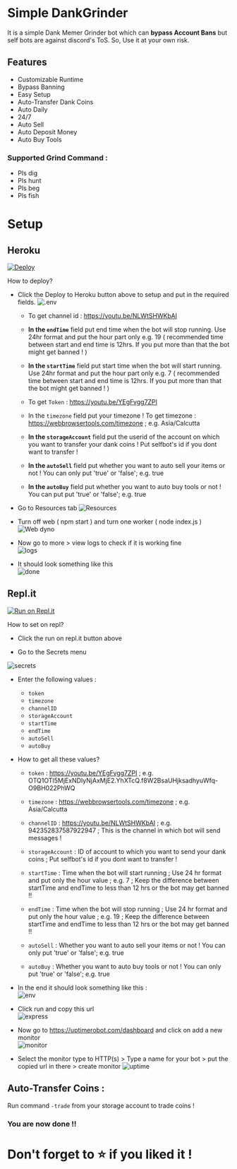 # Simple DankGrinder

It is a simple Dank Memer Grinder bot which can **bypass Account Bans** but self bots are against discord's ToS. So, Use it at your own risk.

## Features

- Customizable Runtime
- Bypass Banning
- Easy Setup
- Auto-Transfer Dank Coins
- Auto Daily
- 24/7
- Auto Sell
- Auto Deposit Money
- Auto Buy Tools

### Supported Grind Command :

- Pls dig
- Pls hunt
- Pls beg
- Pls fish

# Setup

## Heroku

[![Deploy](https://www.herokucdn.com/deploy/button.svg)](https://heroku.com/deploy?template=https://github.com/xHaruke/Simple-DankGrinder)

How to deploy?

- Click the Deploy to Heroku button above to setup and put in the
  required fields.
  ![.env](https://i.imgur.com/bQ60foF.png)

  - To get channel id : https://youtu.be/NLWtSHWKbAI

  - **In the `endTime`** field put end time when the bot will stop running. Use 24hr format and put the hour part only e.g. 19 ( recommended time between start and end time is 12hrs. If you put more than that the bot might get banned ! )

  - **In the `startTime`** field put start time when the bot will start running. Use 24hr format and put the hour part only e.g. 7 ( recommended time between start and end time is 12hrs. If you put more than that the bot might get banned ! )

  - To get `Token` : https://youtu.be/YEgFvgg7ZPI

  - In the `timezone` field put your timezone ! To get timezone : https://webbrowsertools.com/timezone ; e.g. Asia/Calcutta

  - **In the `storageAccount`** field put the userid of the account on which you want to transfer your dank coins ! Put selfbot's id if you dont want to transfer !

  - **In the `autoSell`** field put whether you want to auto sell your items or not ! You can only put 'true' or 'false'; e.g. true

  - **In the `autoBuy`** field put whether you want to auto buy tools or not ! You can put put 'true' or 'false'; e.g. true

- Go to Resources tab
  ![Resources](https://i.imgur.com/ts5IDy1.png)

- Turn off web ( npm start ) and turn one worker ( node index.js )
  ![Web dyno](https://i.imgur.com/PQSuy44.png)

- Now go to more > view logs to check if it is working fine  
  ![logs](https://i.imgur.com/ycbUPsJ.png)

- It should look something like this  
  ![done](https://i.imgur.com/sGVK6nZ.png)

## Repl.it

[![Run on Repl.it](https://repl.it/badge/github/SudhanPlayz/Discord-MusicBot)](https://repl.it/github/xHaruke/Simple-DankGrinder)

How to set on repl?

- Click the run on repl.it button above

- Go to the Secrets menu

![secrets](https://i.imgur.com/ObcCfIp.png)

- Enter the following values :

  - `token`
  - `timezone`
  - `channelID`
  - `storageAccount`
  - `startTime`
  - `endTime`
  - `autoSell`
  - `autoBuy`

- How to get all these values?

  - `token` : https://youtu.be/YEgFvgg7ZPI ; e.g. OTQ1OTI5MjExNDIyNjAxMjE2.YhXTcQ.f8W2BsaUHjksadhyuWfq-O9BH022PhWQ

  - `timezone` : https://webbrowsertools.com/timezone ; e.g. Asia/Calcutta

  - `channelID` : https://youtu.be/NLWtSHWKbAI ; e.g. 942352837587922947 ; This is the channel in which bot will send messages !

  - `storageAccount` : ID of account to which you want to send your dank coins ; Put selfbot's id if you dont want to transfer !

  - `startTime` : Time when the bot will start running ; Use 24 hr format and put only the hour value ; e.g. 7 ; Keep the difference between startTime and endTime to less than 12 hrs or the bot may get banned !!

  - `endTime` : Time when the bot will stop running ; Use 24 hr format and put only the hour value ; e.g. 19 ; Keep the difference between startTime and endTime to less than 12 hrs or the bot may get banned !!

  - `autoSell` : Whether you want to auto sell your items or not ! You can only put 'true' or 'false'; e.g. true

  - `autoBuy` : Whether you want to auto buy tools or not ! You can only put 'true' or 'false'; e.g. true

- In the end it should look something like this :  
  ![env](https://i.imgur.com/iHe0EXC.png)

- Click run and copy this url  
  ![express](https://i.imgur.com/AoI9Pca.png)

- Now go to https://uptimerobot.com/dashboard and click on add a new monitor  
  ![monitor](https://i.imgur.com/KPXu2GJ.png)

- Select the monitor type to HTTP(s) > Type a name for your bot > put the copied url in there > create monitor
  ![uptime](https://i.imgur.com/1cYXNjR.png)

## Auto-Transfer Coins :

Run command `-trade` from your storage account to trade coins !

### You are now done !!

# Don't forget to ⭐ if you liked it !
